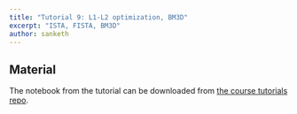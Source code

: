 ```yaml
---
title: "Tutorial 9: L1-L2 optimization, BM3D"
excerpt: "ISTA, FISTA, BM3D"
author: sanketh
---
```


## Material

The notebook from the tutorial can be downloaded from
[the course tutorials repo](https://github.com/vistalab-technion/cs236860-tutorials).
